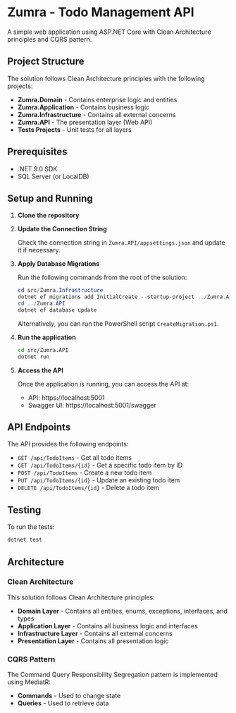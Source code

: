 # Zumra - Todo Management API

A simple web application using ASP.NET Core with Clean Architecture principles and CQRS pattern.

## Project Structure

The solution follows Clean Architecture principles with the following projects:

- **Zumra.Domain** - Contains enterprise logic and entities
- **Zumra.Application** - Contains business logic
- **Zumra.Infrastructure** - Contains all external concerns
- **Zumra.API** - The presentation layer (Web API)
- **Tests Projects** - Unit tests for all layers

## Prerequisites

- .NET 9.0 SDK
- SQL Server (or LocalDB)

## Setup and Running

1. **Clone the repository**

2. **Update the Connection String**
   
   Check the connection string in `Zumra.API/appsettings.json` and update it if necessary.

3. **Apply Database Migrations**

   Run the following commands from the root of the solution:

   ```powershell
   cd src/Zumra.Infrastructure
   dotnet ef migrations add InitialCreate --startup-project ../Zumra.API/Zumra.API.csproj
   cd ../Zumra.API
   dotnet ef database update
   ```

   Alternatively, you can run the PowerShell script `CreateMigration.ps1`.

4. **Run the application**

   ```bash
   cd src/Zumra.API
   dotnet run
   ```

5. **Access the API**

   Once the application is running, you can access the API at:

   - API: https://localhost:5001
   - Swagger UI: https://localhost:5001/swagger

## API Endpoints

The API provides the following endpoints:

- `GET /api/TodoItems` - Get all todo items
- `GET /api/TodoItems/{id}` - Get a specific todo item by ID
- `POST /api/TodoItems` - Create a new todo item
- `PUT /api/TodoItems/{id}` - Update an existing todo item
- `DELETE /api/TodoItems/{id}` - Delete a todo item

## Testing

To run the tests:

```bash
dotnet test
```

## Architecture

### Clean Architecture

This solution follows Clean Architecture principles:

- **Domain Layer** - Contains all entities, enums, exceptions, interfaces, and types
- **Application Layer** - Contains all business logic and interfaces
- **Infrastructure Layer** - Contains all external concerns
- **Presentation Layer** - Contains all presentation logic

### CQRS Pattern

The Command Query Responsibility Segregation pattern is implemented using MediatR:

- **Commands** - Used to change state
- **Queries** - Used to retrieve data
